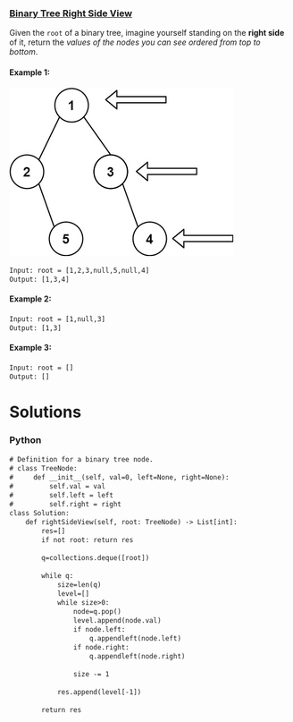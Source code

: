 ### [Binary Tree Right Side View](https://leetcode.com/problems/binary-tree-right-side-view/) <br>

Given the `root` of a binary tree, imagine yourself standing on the **right side** of it, return the *values of the nodes you can see ordered from top to bottom*.




#### Example 1:
<img src="../../../../../images/199tree.jpg">

```
Input: root = [1,2,3,null,5,null,4]
Output: [1,3,4]

```

#### Example 2:

```
Input: root = [1,null,3]
Output: [1,3]

```

#### Example 3:

```
Input: root = []
Output: []

```


# Solutions

### Python
```
# Definition for a binary tree node.
# class TreeNode:
#     def __init__(self, val=0, left=None, right=None):
#         self.val = val
#         self.left = left
#         self.right = right
class Solution:
    def rightSideView(self, root: TreeNode) -> List[int]:
        res=[]
        if not root: return res
        
        q=collections.deque([root])
        
        while q:
            size=len(q)
            level=[]
            while size>0:
                node=q.pop()
                level.append(node.val)                
                if node.left:
                    q.appendleft(node.left)
                if node.right:
                    q.appendleft(node.right)
                
                size -= 1
                
            res.append(level[-1])
        
        return res

```
